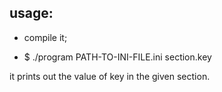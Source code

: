 ## usage:

- compile it;

- $ ./program PATH-TO-INI-FILE.ini section.key

it prints out the value of key in the given section.
